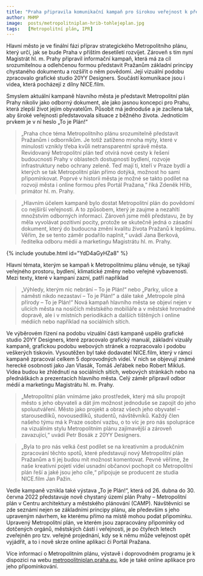 ```yaml
---
title: "Praha připravila komunikační kampaň pro širokou veřejnost k představení Metropolitního plánu"
author: MHMP
image: 	posts/metropolitniplan-hrib-tohlejeplan.jpg
tags:   [Metropolitní plán, IPR]
---
```


Hlavní město je ve finální fázi příprav strategického Metropolitního plánu, který určí, jak se bude Praha v příštím desetiletí rozvíjet. Zároveň s tím nyní Magistrát hl. m. Prahy připravil informační kampaň, která má za cíl srozumitelnou a odlehčenou formou představit Pražanům základní principy chystaného dokumentu a rozšířit o něm povědomí. Její vizuální podobu zpracovalo grafické studio 20YY Designers. Součástí komunikace jsou i videa, která pocházejí z dílny NICE.film.

Smyslem aktuální kampaně hlavního města je představit Metropolitní plán Prahy nikoliv jako odborný dokument, ale jako jasnou koncepci pro Prahu, která zlepší život jejím obyvatelům. Působit má jednoduše a je zacílena tak, aby široké veřejnosti představovala situace z běžného života. Jednotícím prvkem je v ní heslo „To je Plán!“

> „Praha chce téma Metropolitního plánu srozumitelně představit Pražanům i odborníkům. Je totiž zatíženo mnoha mýty, které v minulosti vznikly třeba kvůli netransparentní správě města. Revidovaný Metropolitní plán teď otvírá nové cesty k řešení budoucnosti Prahy v oblastech dostupnosti bydlení, rozvoje infrastruktury nebo ochrany zeleně. Teď mají ti, kteří v Praze bydlí a kterých se tak Metropolitní plán přímo dotýká, možnost ho sami připomínkovat. Poprvé v historii města je možné se takto podílet na rozvoji města i online formou přes Portál Pražana,” říká Zdeněk Hřib, primátor hl. m. Prahy.

> „Hlavním účelem kampaně bylo dostat Metropolitní plán do povědomí co nejširší veřejnosti. A to způsobem, který je zaujme a nezahltí množstvím odborných informací. Zároveň jsme měli představu, že by měla vyvolávat pozitivní pocity, protože se skutečně jedná o zásadní dokument, který do budoucna změní kvalitu života Pražanů k lepšímu. Věřím, že se tento záměr podařilo naplnit,“ uvádí Jana Berková, ředitelka odboru médií a marketingu Magistrátu hl. m. Prahy.


{% include youtube.html id="YdD4aGyHZa8" %}


Hlavní témata, kterým se kampaň k Metropolitnímu plánu věnuje, se týkají veřejného prostoru, bydlení, klimatické změny nebo veřejné vybavenosti. Mezi texty, které v kampani zazní, patří například 

> „Výhledy, kterým nic nebrání – To je Plán!“ nebo „Parky, ulice a náměstí nikdo nezastaví – To je Plán!“ a dále také „Metropole plná přírody – To je Plán!“ Nová kampaň hlavního města se objeví nejen v ulicích města na nosičích městského mobiliáře a v městské hromadné dopravě, ale i v místních periodikách a dalších tištěných i online médiích nebo například na sociálních sítích.

Ve výběrovém řízení na podobu vizuální části kampaně uspělo grafické studio 20YY Designers, které zpracovalo grafický manuál, základní vizuály kampaně, grafickou podobu webových stránek a rozpracovalo i podobu veškerých tiskovin. Vysoutěžen byl také dodavatel NICE.film, který v rámci kampaně zpracoval celkem 5 doprovodných videí. V nich se objevují známé herecké osobnosti jako Jan Vlasák, Tomáš Jeřábek nebo Robert Mikluš. Videa budou ke zhlédnutí na sociálních sítích, webových stránkách nebo na přednáškách a prezentacích hlavního města. Celý záměr připravil odbor médií a marketingu Magistrátu hl. m. Prahy.

> „Metropolitní plán vnímáme jako prostředek, který má sílu propojit město s jeho obyvateli a dát jim možnost jednoduše se zapojit do jeho spoluutváření. Město jako projekt a obraz všech jeho obyvatel – starousedlíků, novousedlíků, studentů, návštěvníků. Každý člen našeho týmu má k Praze osobní vazbu, o to víc je pro nás spolupráce na vizuálním stylu Metropolitním plánu zajímavější a zároveň zavazující,“ uvádí Petr Bosák z 20YY Designers.

> „Byla to pro nás velká čest podílet se na kreativním a produkčním zpracování těchto spotů, které představují nový Metropolitní plán Pražanům a ti jej budou mít možnost komentovat. Pevně věříme, že naše kreativní pojetí videí usnadní občanovi pochopit co Metropolitní plán řeší a jaké jsou jeho cíle,“ připojuje se producent ze studia NICE.film Jan Pažin.

Vedle kampaně vznikla také výstava „To je Plán!“, která od 26. dubna do 30. června 2022 představuje nově chystaný území plán Prahy – Metropolitní plán v Centru architektury a městského plánování (CAMP). Návštěvníci se zde seznámí nejen se základními principy plánu, ale především s jeho upraveným návrhem, ke kterému přímo na místě mohou podat připomínku. Upravený Metropolitní plán, ve kterém jsou zapracovány připomínky od dotčených orgánů, městských částí i veřejnosti, je po čtyřech letech zveřejněn pro tzv. veřejné projednání, kdy se k němu může veřejnost opět vyjádřit, a to i nově skrze online aplikaci či Portál Pražana.

Více informací o Metropolitním plánu, výstavě i doprovodném programu je k dispozici na webu [metropolitniplan.praha.eu](https://metropolitniplan.praha.eu), kde je také online aplikace pro jeho připomínkování.
